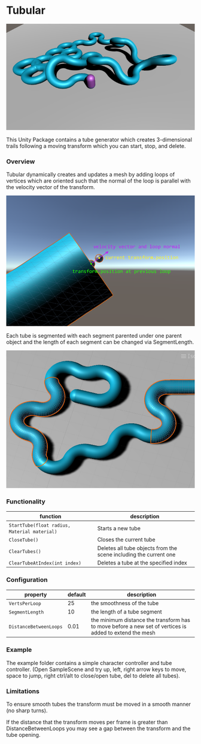 # Tubular

[![Video link](./Tubular_diagram3.png)](https://www.youtube.com/watch?v=34dg89ZPg5U)

This Unity Package contains a tube generator which creates 3-dimensional trails following a moving transform which you can start, stop, and delete.

### Overview

Tubular dynamically creates and updates a mesh by adding loops of vertices which are oriented such that the normal of the loop is parallel with the velocity vector of the transform.

![TubularDiagram](./Tubular_diagram.png)

Each tube is segmented with each segment parented under one parent object and the length of each segment can be changed via SegmentLength.

![TubularDiagram2](./Tubular_diagram2.PNG)

### Functionality

| function  | description  |
| ------------ | ------------ |
| `StartTube(float radius, Material material)`  | Starts a new tube  |
| `CloseTube()`   | Closes the current tube  |
| `ClearTubes()`  | Deletes all tube objects from the scene including the current one   |
| `ClearTubeAtIndex(int index)`  | Deletes a tube at the specified index  |

### Configuration
|property  | default |description  |
| ------------ | ------------ |------------ |
| `VertsPerLoop`  |25| the smoothness of the tube  |
| `SegmentLength`   | 10| the length of a tube segment  |
| `DistanceBetweenLoops`  | 0.01| the minimum distance the transform has to move before  a new set of vertices is added to extend the mesh|

### Example

The example folder contains a simple character controller and tube controller.
(Open SampleScene and try up, left, right arrow keys to move, space to jump, right ctrl/alt to close/open tube, del to delete all tubes).

### Limitations

To ensure smooth tubes the transform must be moved in a smooth manner (no sharp turns).

If the distance that the transform moves per frame is greater than DistanceBetweenLoops you may see a gap between the transform and the tube opening.



